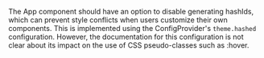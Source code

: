 The App component should have an option to disable generating hashIds, which can prevent style conflicts when users customize their own components. This is implemented using the ConfigProvider's `theme.hashed` configuration. However, the documentation for this configuration is not clear about its impact on the use of CSS pseudo-classes such as :hover.
